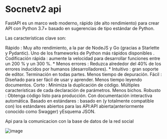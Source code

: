 ﻿# Socnetv2 api
 
FastAPI es un marco web moderno, rápido (de alto rendimiento) para crear API con Python 3.7+ basado en sugerencias de tipo estándar de Python.

Las características clave son:

Rápido : Muy alto rendimiento, a la par de NodeJS y Go (gracias a Starlette y Pydantic). Uno de los frameworks de Python más rápidos disponibles .
Codificación rápida : aumente la velocidad para desarrollar funciones entre un 200 % y un 300 %. *
Menos errores : Reduzca alrededor del 40% de los errores inducidos por humanos (desarrolladores). *
Intuitivo : gran soporte de editor. Terminación en todas partes. Menos tiempo de depuración.
Fácil : Diseñado para ser fácil de usar y aprender. Menos tiempo leyendo documentos.
Corto : Minimiza la duplicación de código. Múltiples características de cada declaración de parámetros. Menos bichos.
Robusto : Obtenga código listo para producción. Con documentación interactiva automática.
Basado en estándares : basado en (y totalmente compatible con) los estándares abiertos para las API:API abierta(anteriormente conocido como Swagger) yEsquema JSON.

Api para la comunicacion con la base de datos de la red social


 ![image](https://user-images.githubusercontent.com/64329987/209417930-076ce601-13c5-4ee1-bd89-62e91ed86b85.png)

